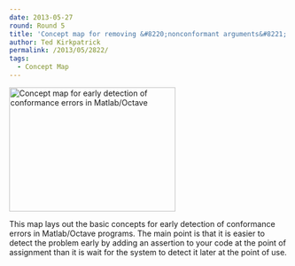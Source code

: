 ```yaml
---
date: 2013-05-27
round: Round 5
title: 'Concept map for removing &#8220;nonconformant arguments&#8221; in Matlab/Octave'
author: Ted Kirkpatrick
permalink: /2013/05/2822/
tags:
  - Concept Map
---
```

[<img class="alignnone size-medium wp-image-2821" alt="Concept map for early detection of conformance errors in Matlab/Octave" src="http://files.software-carpentry.org/training-course/2013/05/Conformance-error-concept-map-e1369678235493-300x224.jpg" width="300" height="224" />][1]

This map lays out the basic concepts for early detection of conformance errors in Matlab/Octave programs. The main point is that it is easier to detect the problem early by adding an assertion to your code at the point of assignment than it is wait for the system to detect it later at the point of use.

&nbsp;

 [1]: http://files.software-carpentry.org/training-course/2013/05/Conformance-error-concept-map-e1369678235493.jpg

